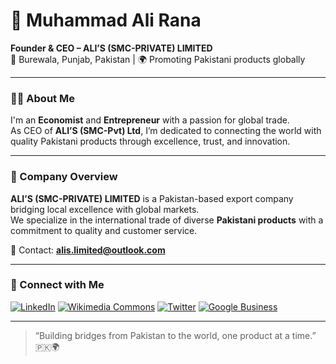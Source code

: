 # 👋 Muhammad Ali Rana

**Founder & CEO – ALI’S (SMC-PRIVATE) LIMITED**  
📍 Burewala, Punjab, Pakistan | 🌍 Promoting Pakistani products globally

---

### 👨‍💼 About Me

I'm an **Economist** and **Entrepreneur** with a passion for global trade.  
As CEO of **ALI’S (SMC-Pvt) Ltd**, I’m dedicated to connecting the world with quality Pakistani products through excellence, trust, and innovation.

---

### 🏢 Company Overview

**ALI’S (SMC-PRIVATE) LIMITED** is a Pakistan-based export company bridging local excellence with global markets.  
We specialize in the international trade of diverse **Pakistani products** with a commitment to quality and customer service.

📧 Contact: **alis.limited@outlook.com**

---

### 🔗 Connect with Me

[![LinkedIn](https://img.shields.io/badge/LinkedIn-blue?logo=linkedin)](https://www.linkedin.com/in/muhammad-ali-rana-032496204)
[![Wikimedia Commons](https://img.shields.io/badge/Wikimedia%20Commons-grey?logo=wikimedia)](https://commons.wikimedia.org/wiki/User:M._Ali_Rana)
[![Twitter](https://img.shields.io/badge/Twitter-blue?logo=twitter)](https://twitter.com/Alirana24Ali)
[![Google Business](https://img.shields.io/badge/Google-Profile-green?logo=google)](https://g.co/kgs/MctzSBY)

---

> “Building bridges from Pakistan to the world, one product at a time.” 🇵🇰🌍
